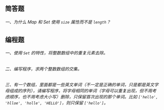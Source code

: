 ## 简答题

###### 一、为什么 Map 和 Set 使用 `size` 属性而不是 `length`？


## 编程题

###### 一、使用 `Set` 的特性，将整数数组中的重复元素去除。

###### 二、编写程序，求两个整数数组的交集。

###### 三、有一个数组，里面都是一些英文单词（不一定是正确的单词，只是都是英文字母组成的序列），请编写程序，将字母相同的单词（字母可以重复出现，但不用考虑顺序，也不用考虑大小写）删除，只保留首次出现的那个单词。比如 `['hello', 'hlloe', 'holle', 'HELLO']`，则只保留 `['hello']`。
